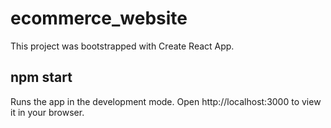 # ecommerce_website

This project was bootstrapped with Create React App.
## npm start 
Runs the app in the development mode.
Open http://localhost:3000 to view it in your browser.
